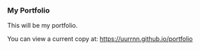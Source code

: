 ### My Portfolio

This will be my portfolio.

You can view a current copy at: https://uurrnn.github.io/portfolio
